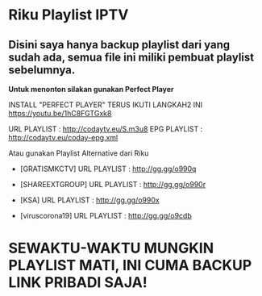 # Riku Playlist IPTV

## Disini saya hanya backup playlist dari yang sudah ada, semua file ini miliki pembuat playlist sebelumnya.

**Untuk menonton silakan gunakan Perfect Player**

INSTALL "PERFECT PLAYER"
TERUS IKUTI LANGKAH2 INI https://youtu.be/1hC8FGTGxk8

URL PLAYLIST : http://codaytv.eu/S.m3u8
EPG PLAYLIST : http://codaytv.eu/coday-epg.xml

Atau gunakan Playlist Alternative dari Riku

- [GRATISMKCTV]
URL PLAYLIST : http://gg.gg/o990q

- [SHAREEXTGROUP]
URL PLAYLIST : http://gg.gg/o990r

- [KSA]
URL PLAYLIST : http://gg.gg/o990x

- [viruscorona19]
URL PLAYLIST : http://gg.gg/o9cdb


# SEWAKTU-WAKTU MUNGKIN PLAYLIST MATI, INI CUMA BACKUP LINK PRIBADI SAJA! #

